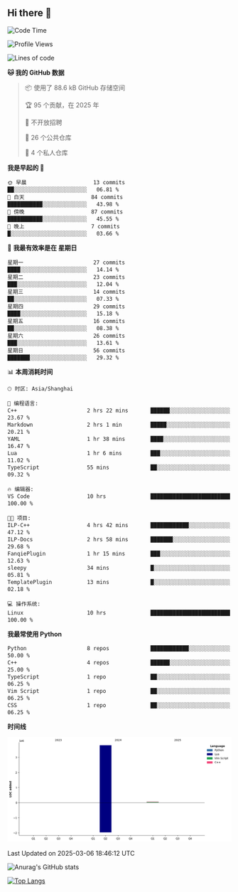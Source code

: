 ## Hi there 👋

<!--
**ZeroMapleQvQ/ZeroMapleQvQ** is a ✨ _special_ ✨ repository because its `README.md` (this file) appears on your GitHub profile.

Here are some ideas to get you started:

- 🔭 I’m currently working on ...
- 🌱 I’m currently learning ...
- 👯 I’m looking to collaborate on ...
- 🤔 I’m looking for help with ...
- 💬 Ask me about ...
- 📫 How to reach me: ...
- 😄 Pronouns: ...
- ⚡ Fun fact: ...
-->

<!--START_SECTION:waka-->
![Code Time](http://img.shields.io/badge/Code%20Time-31%20hrs%2056%20mins-blue)

![Profile Views](http://img.shields.io/badge/%E4%B8%AA%E4%BA%BA%E8%B5%84%E6%96%99%E8%A7%82%E7%9C%8B%E6%AC%A1%E6%95%B0-3-blue)

![Lines of code](https://img.shields.io/badge/%E4%BB%8E%E3%80%8CHello%20World%E3%80%8D%E8%B5%B7%E6%88%91%E5%B7%B2%E7%BB%8F%E5%86%99%E4%BA%86-3.9%20million%20%E8%A1%8C%E4%BB%A3%E7%A0%81-blue)

**🐱 我的 GitHub 数据** 

> 📦  使用了 88.6 kB GitHub 存储空间 
 > 
> 🏆 95 个贡献，在 2025 年
 > 
> 🚫 不开放招聘
 > 
> 📜 26 个公共仓库 
 > 
> 🔑 4 个私人仓库 
 > 
**我是早起的 🐤** 

```text
🌞 早晨                     13 commits          ██░░░░░░░░░░░░░░░░░░░░░░░   06.81 % 
🌆 白天                     84 commits          ███████████░░░░░░░░░░░░░░   43.98 % 
🌃 傍晚                     87 commits          ███████████░░░░░░░░░░░░░░   45.55 % 
🌙 晚上                     7 commits           █░░░░░░░░░░░░░░░░░░░░░░░░   03.66 % 
```
📅 **我最有效率是在 星期日** 

```text
星期一                      27 commits          ████░░░░░░░░░░░░░░░░░░░░░   14.14 % 
星期二                      23 commits          ███░░░░░░░░░░░░░░░░░░░░░░   12.04 % 
星期三                      14 commits          ██░░░░░░░░░░░░░░░░░░░░░░░   07.33 % 
星期四                      29 commits          ████░░░░░░░░░░░░░░░░░░░░░   15.18 % 
星期五                      16 commits          ██░░░░░░░░░░░░░░░░░░░░░░░   08.38 % 
星期六                      26 commits          ███░░░░░░░░░░░░░░░░░░░░░░   13.61 % 
星期日                      56 commits          ███████░░░░░░░░░░░░░░░░░░   29.32 % 
```


📊 **本周消耗时间** 

```text
🕑︎ 时区: Asia/Shanghai

💬 编程语言: 
C++                      2 hrs 22 mins       ██████░░░░░░░░░░░░░░░░░░░   23.67 % 
Markdown                 2 hrs 1 min         █████░░░░░░░░░░░░░░░░░░░░   20.21 % 
YAML                     1 hr 38 mins        ████░░░░░░░░░░░░░░░░░░░░░   16.47 % 
Lua                      1 hr 6 mins         ███░░░░░░░░░░░░░░░░░░░░░░   11.02 % 
TypeScript               55 mins             ██░░░░░░░░░░░░░░░░░░░░░░░   09.32 % 

🔥 编辑器: 
VS Code                  10 hrs              █████████████████████████   100.00 % 

🐱‍💻 项目: 
ILP-C++                  4 hrs 42 mins       ████████████░░░░░░░░░░░░░   47.12 % 
ILP-Docs                 2 hrs 58 mins       ███████░░░░░░░░░░░░░░░░░░   29.68 % 
FanqiePlugin             1 hr 15 mins        ███░░░░░░░░░░░░░░░░░░░░░░   12.63 % 
sleepy                   34 mins             █░░░░░░░░░░░░░░░░░░░░░░░░   05.81 % 
TemplatePlugin           13 mins             █░░░░░░░░░░░░░░░░░░░░░░░░   02.18 % 

💻 操作系统: 
Linux                    10 hrs              █████████████████████████   100.00 % 
```

**我最常使用 Python** 

```text
Python                   8 repos             ████████████░░░░░░░░░░░░░   50.00 % 
C++                      4 repos             ██████░░░░░░░░░░░░░░░░░░░   25.00 % 
TypeScript               1 repo              ██░░░░░░░░░░░░░░░░░░░░░░░   06.25 % 
Vim Script               1 repo              ██░░░░░░░░░░░░░░░░░░░░░░░   06.25 % 
CSS                      1 repo              ██░░░░░░░░░░░░░░░░░░░░░░░   06.25 % 
```



**时间线**

![Lines of Code chart](https://raw.githubusercontent.com/bkctwy/bkctwy/main/assets/bar_graph.png)


 Last Updated on 2025-03-06 18:46:12 UTC
<!--END_SECTION:waka-->


![Anurag's GitHub stats](https://grs.bkctwy.tech/api?username=bkctwy&theme=dracula&show_icons=true)


[![Top Langs](https://grs.bkctwy.tech/api/top-langs/?username=bkctwy&layout=compact&theme=dracula)](https://github.com/anuraghazra/github-readme-stats)
